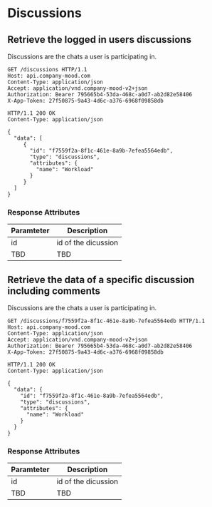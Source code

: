 # Discussions

## Retrieve the logged in users discussions
Discussions are the chats a user is participating in.

```http
GET /discussions HTTP/1.1
Host: api.company-mood.com
Content-Type: application/json
Accept: application/vnd.company-mood-v2+json
Authorization: Bearer 795665b4-53da-468c-a0d7-ab2d82e58406
X-App-Token: 27f50875-9a43-4d6c-a376-6968f09858db
```

```http
HTTP/1.1 200 OK
Content-Type: application/json

{
  "data": [
     {
       "id": "f7559f2a-8f1c-461e-8a9b-7efea5564edb",
       "type": "discussions",
       "attributes": {
         "name": "Workload"
       }
     }
  ]
}
```

### Response Attributes

Paramteter     | Description
---------------|------------
id             | id of the dicussion
TBD            | TBD


## Retrieve the data of a specific discussion including comments
Discussions are the chats a user is participating in.

```http
GET /discussions/f7559f2a-8f1c-461e-8a9b-7efea5564edb HTTP/1.1
Host: api.company-mood.com
Content-Type: application/json
Accept: application/vnd.company-mood-v2+json
Authorization: Bearer 795665b4-53da-468c-a0d7-ab2d82e58406
X-App-Token: 27f50875-9a43-4d6c-a376-6968f09858db
```

```http
HTTP/1.1 200 OK
Content-Type: application/json

{
  "data": {
    "id": "f7559f2a-8f1c-461e-8a9b-7efea5564edb",
    "type": "discussions",
    "attributes": {
      "name": "Workload"
    }
  }
}
```

### Response Attributes

Paramteter     | Description
---------------|------------
id             | id of the dicussion
TBD            | TBD
